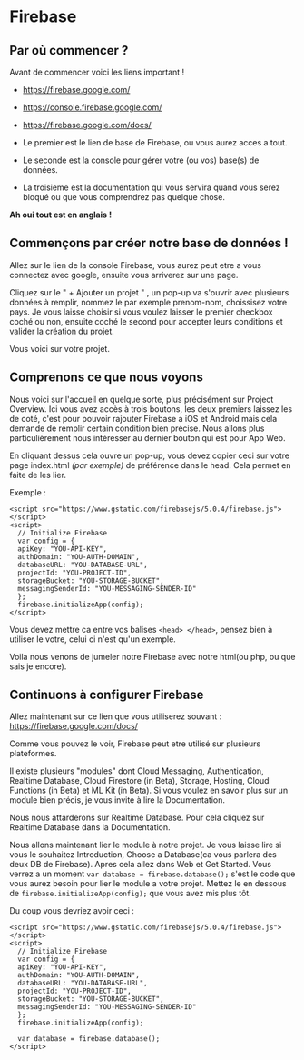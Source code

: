 # Firebase

## Par où commencer ?

Avant de commencer voici les liens important !

- https://firebase.google.com/
- https://console.firebase.google.com/
- https://firebase.google.com/docs/


- Le premier est le lien de base de Firebase, ou vous aurez acces a tout.

- Le seconde est la console pour gérer votre (ou vos) base(s) de données.

- La troisieme est la documentation qui vous servira quand vous serez bloqué ou que vous comprendrez pas quelque chose.

**Ah oui tout est en anglais !**

## Commençons par créer notre base de données !

Allez sur le lien de la console Firebase, vous aurez peut etre a vous connectez avec google, ensuite vous arriverez sur une page.

Cliquez sur le " + Ajouter un projet " , un pop-up va s'ouvrir avec plusieurs données à remplir, nommez le par exemple prenom-nom, choissisez votre pays. Je vous laisse choisir si vous voulez laisser le premier checkbox coché ou non, ensuite coché le second pour accepter leurs conditions et valider la création du projet.

Vous voici sur votre projet.

## Comprenons ce que nous voyons

Nous voici sur l'accueil en quelque sorte, plus précisément sur Project Overview. Ici vous avez accès à trois boutons, les deux premiers laissez les de coté, c'est pour pouvoir rajouter Firebase a iOS et Android mais cela demande de remplir certain condition bien précise. Nous allons plus particulièrement nous intéresser au dernier bouton qui est pour App Web.

En cliquant dessus cela ouvre un pop-up, vous devez copier ceci sur votre page index.html *(par exemple)* de préférence dans le head. Cela permet en faite de les lier.

Exemple :

    <script src="https://www.gstatic.com/firebasejs/5.0.4/firebase.js"></script>
    <script>
      // Initialize Firebase
      var config = {
      apiKey: "YOU-API-KEY",
      authDomain: "YOU-AUTH-DOMAIN",
      databaseURL: "YOU-DATABASE-URL",
      projectId: "YOU-PROJECT-ID",
      storageBucket: "YOU-STORAGE-BUCKET",
      messagingSenderId: "YOU-MESSAGING-SENDER-ID"
      };
      firebase.initializeApp(config);
    </script>

Vous devez mettre ca entre vos balises `<head> </head>`, pensez bien à utiliser le votre, celui ci n'est qu'un exemple.

Voila nous venons de jumeler notre Firebase avec notre html(ou php, ou que sais je encore).

## Continuons à configurer Firebase

Allez maintenant sur ce lien que vous utiliserez souvant : https://firebase.google.com/docs/

Comme vous pouvez le voir, Firebase peut etre utilisé sur plusieurs plateformes.

Il existe plusieurs "modules" dont Cloud Messaging, Authentication, Realtime Database, Cloud Firestore (in Beta), Storage, Hosting, Cloud Functions (in Beta) et ML Kit (in Beta). Si vous voulez en savoir plus sur un module bien précis, je vous invite à lire la Documentation.

Nous nous attarderons sur Realtime Database. Pour cela cliquez sur Realtime Database dans la Documentation.

Nous allons maintenant lier le module à notre projet. Je vous laisse lire si vous le souhaitez Introduction, Choose a Database(ca vous parlera des deux DB de Firebase). Apres cela allez dans Web et Get Started. Vous verrez a un moment  `var database = firebase.database();` s'est le code que vous aurez besoin pour lier le module a votre projet. Mettez le en dessous de `firebase.initializeApp(config);` que vous avez mis plus tôt.

Du coup vous devriez avoir ceci :

    <script src="https://www.gstatic.com/firebasejs/5.0.4/firebase.js"></script>
    <script>
      // Initialize Firebase
      var config = {
      apiKey: "YOU-API-KEY",
      authDomain: "YOU-AUTH-DOMAIN",
      databaseURL: "YOU-DATABASE-URL",
      projectId: "YOU-PROJECT-ID",
      storageBucket: "YOU-STORAGE-BUCKET",
      messagingSenderId: "YOU-MESSAGING-SENDER-ID"
      };
      firebase.initializeApp(config);

      var database = firebase.database();
    </script>
